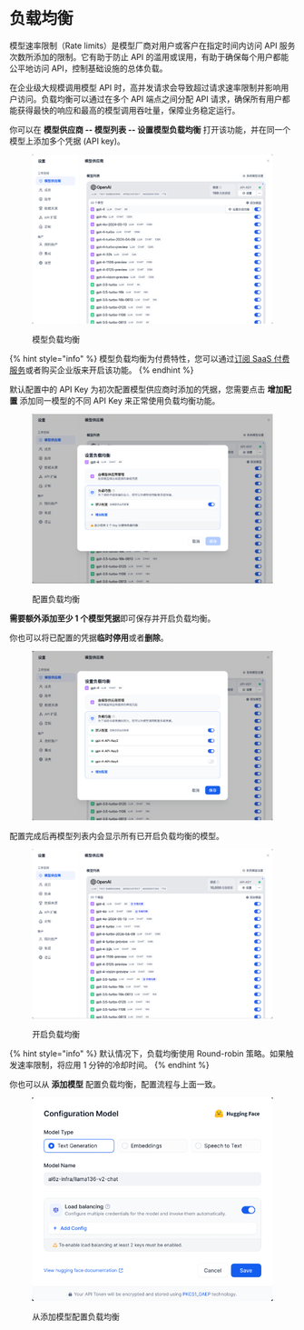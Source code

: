 # 负载均衡

模型速率限制（Rate limits）是模型厂商对用户或客户在指定时间内访问 API 服务次数所添加的限制。它有助于防止 API 的滥用或误用，有助于确保每个用户都能公平地访问 API，控制基础设施的总体负载。

在企业级大规模调用模型 API 时，高并发请求会导致超过请求速率限制并影响用户访问。负载均衡可以通过在多个 API 端点之间分配 API 请求，确保所有用户都能获得最快的响应和最高的模型调用吞吐量，保障业务稳定运行。

你可以在 **模型供应商 -- 模型列表 -- 设置模型负载均衡** 打开该功能，并在同一个模型上添加多个凭据 (API key)。

<figure><img src="../../.gitbook/assets/image (2) (1).png" alt="" width="563"><figcaption><p>模型负载均衡</p></figcaption></figure>

{% hint style="info" %}
模型负载均衡为付费特性，您可以通过[订阅 SaaS 付费服务](../../getting-started/cloud.md#ding-yue-ji-hua)或者购买企业版来开启该功能。
{% endhint %}

默认配置中的 API Key 为初次配置模型供应商时添加的凭据，您需要点击 **增加配置** 添加同一模型的不同 API Key 来正常使用负载均衡功能。

<figure><img src="../../.gitbook/assets/image (3) (1).png" alt="" width="563"><figcaption><p>配置负载均衡</p></figcaption></figure>

**需要额外添加至少 1 个模型凭据**即可保存并开启负载均衡。

你也可以将已配置的凭据**临时停用**或者**删除**。

<figure><img src="../../.gitbook/assets/image (7).png" alt="" width="563"><figcaption></figcaption></figure>

配置完成后再模型列表内会显示所有已开启负载均衡的模型。

<figure><img src="../../.gitbook/assets/image (6).png" alt="" width="563"><figcaption><p>开启负载均衡</p></figcaption></figure>

{% hint style="info" %}
默认情况下，负载均衡使用 Round-robin 策略。如果触发速率限制，将应用 1 分钟的冷却时间。
{% endhint %}

你也可以从 **添加模型** 配置负载均衡，配置流程与上面一致。

<figure><img src="../../.gitbook/assets/image (4).png" alt="" width="563"><figcaption><p>从添加模型配置负载均衡</p></figcaption></figure>
